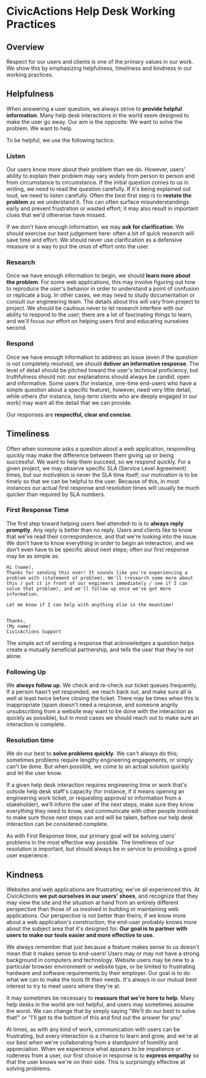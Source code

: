 # CivicActions Help Desk Working Practices

## Overview

Respect for our users and clients is one of the primary values in our work. We show this by emphasizing helpfulness, timeliness and kindness in our working practices.

## Helpfulness

When answering a user question, we always strive to **provide helpful information**. Many help desk interactions in the world seem designed to make the user go away. Our aim is the opposite: We want to solve the problem. We want to help.

To be helpful, we use the following tactics:

### Listen

Our users know more about their problem than we do. However, users' ability to explain their problem may vary widely from person to person and from circumstance to circumstance. If the initial question comes to us in writing, we need to read the question carefully. If it's being explained out loud, we need to listen carefully. Often the best first step is to **restate the problem** as we understand it. This can often surface misunderstandings early and prevent frustration or wasted effort; it may also result in important clues that we'd otherwise have missed.

If we don't have enough information, we may **ask for clarification**. We should exercise our best judgement here: often a bit of quick research will save time and effort. We should never use clarification as a defensive measure or a way to put the onus of effort onto the user.

### Research

Once we have enough information to begin, we should **learn more about the problem**. For some web applications, this may involve figuring out how to reproduce the user's behavior in order to understand a point of confusion or replicate a bug. In other cases, we may need to study documentation or consult our engineering team. The details about this will vary from project to project. We should be cautious never to let research interfere with our ability to respond to the user; there are a lot of fascinating things to learn, and we'll focus our effort on helping users first and educating ourselves second.

### Respond

Once we have enough information to address an issue (even if the question is not completely resolved, we should **deliver an informative response**. The level of detail should be pitched toward the user's technical proficiency, but truthfulness should not: our explanations should always be candid, open and informative. Some users (for instance, one-time end-users who have a simple question about a specific feature), however, need very little detail, while others (for instance, long-term clients who are deeply engaged in our work) may want all the detail that we can provide.

Our responses are **respectful, clear and concise**.

## Timeliness

Often when someone asks a question about a web application, responding quickly may make the difference between them giving up or being successful. We want to help them succeed, so we respond quickly. For a given project, we may observe specific SLA (Service Level Agreement) times, but our motivation is never the SLA time itself; our motivation is to be timely so that we can be helpful to the user. Because of this, in most instances our actual first response and resolution times will usually be much quicker than required by SLA numbers.

### First Response Time

The first step toward helping users feel attended-to is to **always reply promptly**. Any reply is better than no reply. Users and clients like to know that we've read their correspondence, and that we're looking into the issue. We don't have to know everything in order to begin an interaction, and we don't even have to be specific about next steps; often our first response may be as simple as:

```
Hi (name),
Thanks for sending this over! It sounds like you're experiencing a problem with (statement of problem). We'll (research some more about this / put it in front of our engineers immediately / see if I can solve that problem), and we'll follow up once we've got more information.

Let me know if I can help with anything else in the meantime!


Thanks,
(My name)
CivicActions Support
```

The simple act of sending a response that acknowledges a question helps create a mutually beneficial partnership, and tells the user that they're not alone.

### Following Up

We **always follow up**. We check and re-check our ticket queues frequently. If a person hasn't yet responded, we reach back out, and make sure all is well at least twice before closing the ticket. There may be times when this is inappropriate (spam doesn't need a response, and someone angrily unsubscribing from a website may want to be done with the interaction as quickly as possible), but in most cases we should reach out to make sure an interaction is complete.

### Resolution time

We do our best to **solve problems quickly**. We can't always do this; sometimes problems require lengthy engineering engagements, or simply can't be done. But when possible, we come to an actual solution quickly and let the user know.

If a given help desk interaction requires engineering time or work that's outside help desk staff's capacity (for instance, if it means opening an engineering work ticket, or requesting approval or information from a stakeholder), we'll inform the user of the next steps, make sure they know everything they need to know, and communicate with other people involved to make sure those next steps can and will be taken, before our help desk interaction can be considered complete.

As with First Response time, our primary goal will be solving users' problems in the most effective way possible. The timeliness of our resolution is important, but should always be in service to providing a good user experience.

## Kindness

Websites and web applications are frustrating; we've all experienced this. At CivicActions **we put ourselves in our users' shoes**, and recognize that they may view the site and the situation at hand from an entirely different perspective than those of us involved in building or maintaining web applications. Our perspective is not better than theirs; if we know more about a web application's construction, the end-user probably knows more about the subject area that it's designed for. **Our goal is to partner with users to make our tools easier and more effective to use.**

We always remember that just because a feature makes sense to us doesn't mean that it makes sense to end-users! Users may or may not have a strong background in computers and technology. Website users may be new to a particular browser environment or website type, or be limited to frustrating hardware and software requirements by their employer. Our goal is to do what we can to make the tools fit their needs. It's always in our mutual best interest to try to meet users where they're at.

It may sometimes be necessary to **reassure that we're here to help**. Many help desks in the world are not helpful, and users may sometimes assume the worst. We can change that by simply saying "We'll do our best to solve that!" or "I'll get to the bottom of this and find out the answer for you".

At times, as with any kind of work, communication with users can be frustrating, but every interaction is a chance to learn and grow, and we're at our best when we're collaborating from a standpoint of humility and appreciation. When we experience what appears to be impatience or rudeness from a user, our first choice in response is to **express empathy** so that the user knows we're on their side. This is surprisingly effective at solving problems.
